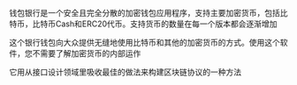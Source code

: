 钱包银行是一个安全且完全分散的加密钱包应用程序，支持主要加密货币，包括比特币，比特币Cash和ERC20代币。支持货币的数量在每一个版本都会逐渐增加

这个银行钱包向大众提供无缝地使用比特币和其他的加密货币的方式。使用这个软件，您不需要了解加密货币的内部运作

它用从接口设计领域里吸收最佳的做法来构建区块链协议的一种方法
